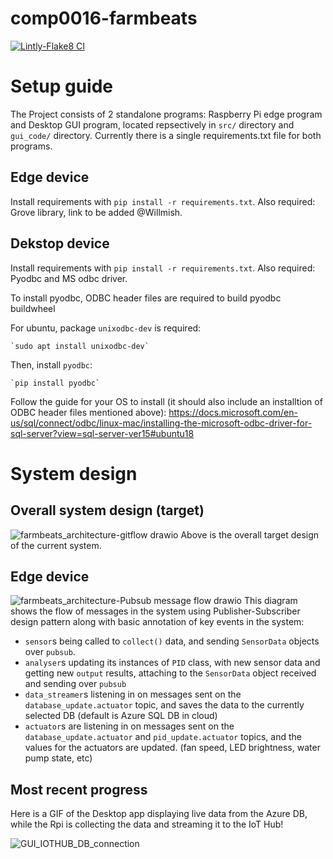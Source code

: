 # comp0016-farmbeats
[![Lintly-Flake8 CI](https://github.com/Willmish/comp0016-farmbeats/actions/workflows/flake8-ci.yml/badge.svg)](https://github.com/Willmish/comp0016-farmbeats/actions/workflows/flake8-ci.yml)

# Setup guide

The Project consists of 2 standalone programs: Raspberry Pi edge program and Desktop GUI program, located repsectively in `src/` directory and `gui_code/` directory. Currently there is a single requirements.txt file for both programs.

## Edge device

Install requirements with `pip install -r requirements.txt`. Also required: Grove library, link to be added @Willmish.

## Dekstop device

Install requirements with `pip install -r requirements.txt`. Also required: Pyodbc and MS odbc driver.

To install pyodbc, ODBC header files are required to build pyodbc buildwheel

For ubuntu, package `unixodbc-dev` is required:

    `sudo apt install unixodbc-dev`
Then, install `pyodbc`:

    `pip install pyodbc`
    
Follow the guide for your OS to install (it should also include an installtion of ODBC header files mentioned above): https://docs.microsoft.com/en-us/sql/connect/odbc/linux-mac/installing-the-microsoft-odbc-driver-for-sql-server?view=sql-server-ver15#ubuntu18

# System design

## Overall system design (target)
![farmbeats_architecture-gitflow drawio](https://user-images.githubusercontent.com/26546660/159375322-37a150eb-5d5b-4a86-83e2-f3893e6fc923.png)
Above is the overall target design of the current system.

## Edge device
![farmbeats_architecture-Pubsub message flow drawio](https://user-images.githubusercontent.com/26546660/159303724-5903e01a-397b-4cc7-96f3-81f41a895f9c.png)
This diagram shows the flow of messages in the system using Publisher-Subscriber design pattern along with basic annotation of key events in the system:
* `sensor`s being called to `collect()` data, and sending `SensorData` objects over `pubsub`.
* `analyser`s updating its instances of `PID` class, with new sensor data and getting new `output` results, attaching to the `SensorData` object received and sending over `pubsub`
* `data_streamer`s listening in on messages sent on the `database_update.actuator` topic, and saves the data to the currently selected DB (default is Azure SQL DB in cloud)
* `actuator`s are listening in on messages sent on the `database_update.actuator` and `pid_update.actuator` topics, and the values for the actuators are updated. (fan speed, LED brightness, water pump state, etc)


## Most recent progress
Here is a GIF of the Desktop app displaying live data from the Azure DB, while the Rpi is collecting the data and streaming it to the IoT Hub!

![GUI_IOTHUB_DB_connection](https://user-images.githubusercontent.com/26546660/156930344-6451a020-8f30-40d0-82de-385ffb9b4bdd.gif)
